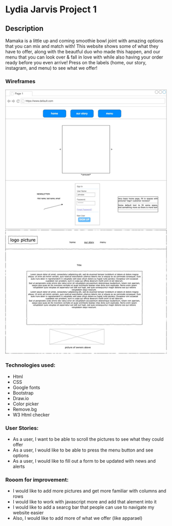 # Lydia Jarvis Project 1

## Description
Mamaka is a little up and coming smoothie bowl joint with amazing options that you can mix and match with! This website shows some of what they have to offer, along with the beautful duo who made this happen, and our menu that you can look over & fall in love with while also having your order ready before you even arrive! Press on the labels (home, our story, instagram, and menu) to see what we offer!

### Wireframes
<img src="./Style/homepage.wireframe.jpg">
<img src="./Style/wireframe2.jpg">

### Technologies used:
- Html
- CSS
- Google fonts
- Bootstrap
- Draw.io
- Color picker
- Remove.bg
- W3 Html checker

### User Stories:
- As a user, I want to be able to scroll the pictures to see what they could offer
- As a user, I would like to be able to press the menu button and see options
- As a user, I would like to fill out a form to be updated with news and alerts


### Rooom for improvement:
- I would like to add more pictures and get more familiar with columns and rows
- I would like to work with javascript more and add that alement into it 
- I would like to add a searcg bar that people can use to navigate my website easier 
- Also, I would like to add more of what we offer (like apparael)
